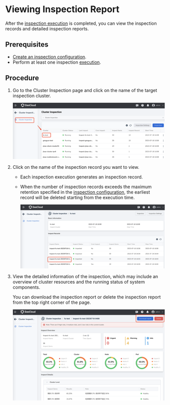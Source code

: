 # Viewing Inspection Report

After the [inspection execution](inspect.md) is completed, you can view the inspection records and detailed inspection reports.

## Prerequisites

- [Create an inspection configuration](config.md).
- Perform at least one inspection [execution](inspect.md).

## Procedure

1. Go to the Cluster Inspection page and click on the name of the target inspection cluster.

    ![start](../../images/inspect07.png)

2. Click on the name of the inspection record you want to view.

    - Each inspection execution generates an inspection record.
    - When the number of inspection records exceeds the maximum retention specified in the [inspection configuration](config.md), the earliest record will be deleted starting from the execution time.

        ![start](../../images/inspect08.png)

3. View the detailed information of the inspection, which may include an overview of cluster resources and the running status of system components.

    You can download the inspection report or delete the inspection report from the top right corner of the page.

    ![start](../../images/inspect09.png)